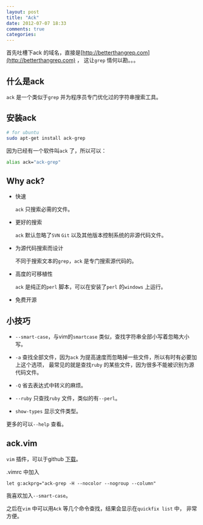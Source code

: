 ```yaml
---
layout: post
title: "Ack"
date: 2012-07-07 18:33
comments: true
categories: 
---
```


首先吐槽下ack 的域名，直接是[http://betterthangrep.com](http://betterthangrep.com) ，
这让`grep` 情何以勘。。。

## 什么是ack

`ack` 是一个类似于`grep` 并为程序员专门优化过的字符串搜索工具。

## 安装ack

```bash
# for ubuntu
sudo apt-get install ack-grep
```

因为已经有一个软件叫`ack` 了，所以可以：

```bash
alias ack="ack-grep"
```

## Why ack?

+ 快速
  
  `ack` 只搜索必需的文件。

+ 更好的搜索

  `ack` 默认忽略了`SVN` `Git` 以及其他版本控制系统的非源代码文件。

+ 为源代码搜索而设计

  不同于搜索文本的`grep`，`ack` 是专门搜索源代码的。

+ 高度的可移植性

  `ack` 是纯正的`perl` 脚本，可以在安装了`perl` 的`windows` 上运行。

+ 免费开源

## 小技巧

+ `--smart-case`，与vim的`smartcase` 类似，查找字符串全部小写着忽略大小写。

+ `-a` 查找全部文件，因为`ack`
  为提高速度而忽略掉一些文件，所以有时有必要加上这个选项，
  最常见的就是查找`ruby` 的某些文件，因为很多不能被识别为源代码文件。

+ `-Q` 省去表达式中转义的麻烦。

+ `--ruby` 只查找`ruby` 文件，类似的有`--perl`。

+ `show-types` 显示文件类型。

更多的可以`--help` 查看。

## ack.vim

`vim` 插件，可以于github [下载](https://github.com/mileszs/ack.vim.git)。

.vimrc 中加入

```vim
let g:ackprg="ack-grep -H --nocolor --nogroup --column"
```

我喜欢加入`--smart-case`。

之后在`vim` 中可以用`Ack` 等几个命令查找，结果会显示在`quickfix list` 中，
非常方便。
